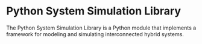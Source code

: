 # Python System Simulation Library
The Python System Simulation Library is a Python module that implements a framework for modeling and simulating interconnected hybrid systems.
